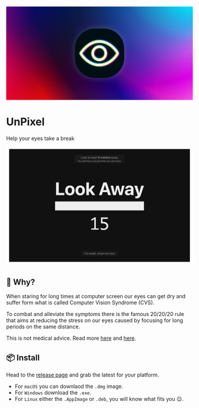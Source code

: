 ![logo](./build/github.jpg)

# UnPixel

Help your eyes take a break

![screenshot](./build/screenshot.png)

## 🤔 Why?

When staring for long times at computer screen our eyes can get dry and suffer form what is called Computer Vision Syndrome (CVS).

To combat and alleviate the symptoms there is the famous 20/20/20 rule that aims at reducing the stress on our eyes caused by focusing for long periods on the same distance.

This is not medical advice. Read more [here](https://en.wikipedia.org/wiki/Computer_vision_syndrome) and [here](https://www.aoa.org/healthy-eyes/eye-and-vision-conditions/computer-vision-syndrome).

## 📦 Install

Head to the [release page](https://github.com/cupcakearmy/unpixel/releases) and grab the latest for your platform.

- For `macOS` you can downlaod the `.dmg` image.
- For `Windows` download the `.exe`.
- For `Linux` either the `.AppImage` or `.deb`, you will know what fits you 😉.
